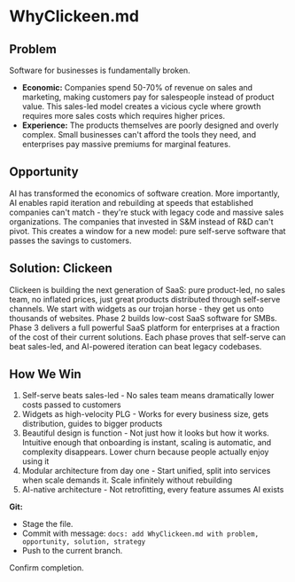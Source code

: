 # WhyClickeen.md

## Problem
Software for businesses is fundamentally broken. 
- **Economic:** Companies spend 50-70% of revenue on sales and marketing, making customers pay for salespeople instead of product value. This sales-led model creates a vicious cycle where growth requires more sales costs which requires higher prices.  
- **Experience:** The products themselves are poorly designed and overly complex. Small businesses can't afford the tools they need, and enterprises pay massive premiums for marginal features.

## Opportunity
AI has transformed the economics of software creation. More importantly, AI enables rapid iteration and rebuilding at speeds that established companies can't match - they're stuck with legacy code and massive sales organizations. The companies that invested in S&M instead of R&D can't pivot. This creates a window for a new model: pure self-serve software that passes the savings to customers.

## Solution: Clickeen
Clickeen is building the next generation of SaaS: pure product-led, no sales team, no inflated prices, just great products distributed through self-serve channels. We start with widgets as our trojan horse - they get us onto thousands of websites. Phase 2 builds low-cost SaaS software for SMBs. Phase 3 delivers a full powerful SaaS platform for enterprises at a fraction of the cost of their current solutions. Each phase proves that self-serve can beat sales-led, and AI-powered iteration can beat legacy codebases.

## How We Win
1. Self-serve beats sales-led - No sales team means dramatically lower costs passed to customers
2. Widgets as high-velocity PLG - Works for every business size, gets distribution, guides to bigger products
3. Beautiful design is function - Not just how it looks but how it works. Intuitive enough that onboarding is instant, scaling is automatic, and complexity disappears. Lower churn because people actually enjoy using it
4. Modular architecture from day one - Start unified, split into services when scale demands it. Scale infinitely without rebuilding
5. AI-native architecture - Not retrofitting, every feature assumes AI exists

**Git:**  
- Stage the file.  
- Commit with message: `docs: add WhyClickeen.md with problem, opportunity, solution, strategy`  
- Push to the current branch.  

Confirm completion.
